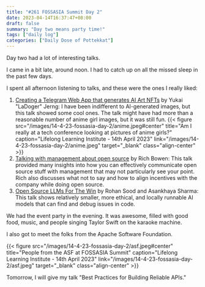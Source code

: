 ```yaml
---
title: "#261 FOSSASIA Summit Day 2"
date: 2023-04-14T16:37:47+08:00
draft: false
summary: "Day two means party time!"
tags: ["daily log"]
categories: ["Daily Dose of Pottekkat"]
---
```


Day two had a lot of interesting talks.

I came in a bit late, around noon. I had to catch up on all the missed sleep in the past few days.

I spent all afternoon listening to talks, and these were the ones I really liked:

1.  [Creating a Telegram Web App that generates AI Art NFTs](https://eventyay.com/e/7cfe0771/session/8188) by Yukai "LaDoger" Jerng: I have been indifferent to AI-generated images, but this talk showed some cool ones. The talk might have had more than a reasonable number of anime girl images, but it was still fun.
    {{< figure src="/images/14-4-23-fossasia-day-2/anime.jpeg#center" title="Am I really at a tech conference looking at pictures of anime girls?" caption="Lifelong Learning Institute - 14th April 2023" link="/images/14-4-23-fossasia-day-2/anime.jpeg" target="_blank" class="align-center" >}}
2.  [Talking with management about open source](https://eventyay.com/e/7cfe0771/session/8046) by Rich Bowen: This talk provided many insights into how you can effectively communicate open source stuff with management that may not particularly see your point. Rich also discusses what not to say and how to align incentives with the company while doing open source.
3.  [Open Source LLMs For The Win](https://eventyay.com/e/7cfe0771/session/8146) by Rohan Sood and Asankhaya Sharma: This talk shows relatively smaller, more ethical, and locally runnable AI models that can find and debug issues in code.

We had the event party in the evening. It was awesome, filled with good food, music, and people singing Taylor Swift on the karaoke machine.

I also got to meet the folks from the Apache Software Foundation.

{{< figure src="/images/14-4-23-fossasia-day-2/asf.jpeg#center" title="People from the ASF at FOSSASIA Summit" caption="Lifelong Learning Institute - 14th April 2023" link="/images/14-4-23-fossasia-day-2/asf.jpeg" target="_blank" class="align-center" >}}

Tomorrow, I will give my talk "Best Practices for Building Reliable APIs."
